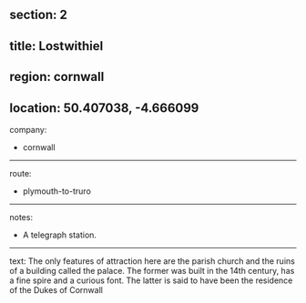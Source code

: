 section: 2
----
title: Lostwithiel
----
region: cornwall
----
location: 50.407038, -4.666099
----
company:
- cornwall
----
route:
- plymouth-to-truro
----
notes:
- A telegraph station.
----
text: The only features of attraction here are the parish church and the ruins of a building called the palace. The former was built in the 14th century, has a fine spire and a curious font. The latter is said to have been the residence of the Dukes of Cornwall
